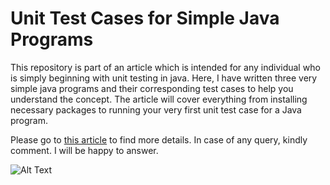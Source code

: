 # Unit Test Cases for Simple Java Programs

This repository is part of an article which is intended for any individual who is simply beginning with unit testing in java. Here, I have written three very simple java programs and their corresponding test cases to help you understand the concept. The article will cover everything from installing necessary packages to running your very first unit test case for a Java program.

Please go to [this article](https://swatirajwal.medium.com/unit-testing-of-simple-java-programs-b785a164b440) to find more details. In case of any query, kindly comment. I will be happy to answer. 


![Alt Text](https://github.com/semicolon123/Unit-testing-in-java/blob/main/All%20test%20cases.gif)
